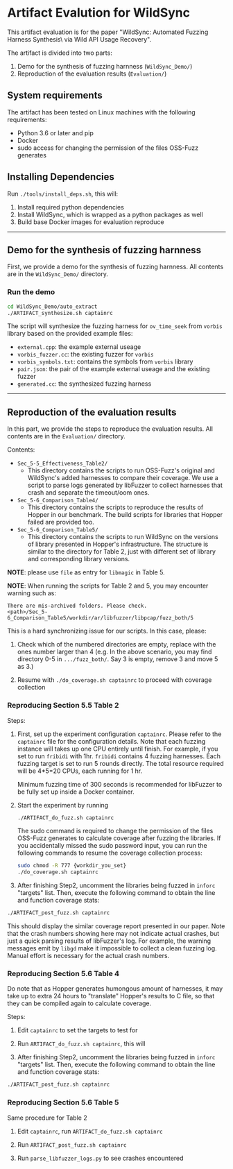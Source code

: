 # Artifact Evalution for WildSync

This artifact evaluation is for the paper 
"WildSync: Automated Fuzzing Harness Synthesis\\ via Wild API Usage Recovery".

The artifact is divided into two parts:
1. Demo for the synthesis of fuzzing harnness (`WildSync_Demo/`)
2. Reproduction of the evaluation results (`Evaluation/`)


## System requirements
The artifact has been tested on Linux machines with the following requirements:
- Python 3.6 or later and pip
- Docker
- sudo access for changing the permission of the files OSS-Fuzz generates


## Installing Dependencies
Run `./tools/install_deps.sh`, this will:
1. Install required python dependencies
2. Install WildSync, which is wrapped as a python packages as well
3. Build base Docker images for evaluation reproduce


--------------------------------------------
## Demo for the synthesis of fuzzing harnness

First, we provide a demo for the synthesis of fuzzing harnness.
All contents are in the `WildSync_Demo/` directory.

### Run the demo
```bash
cd WildSync_Demo/auto_extract
./ARTIFACT_synthesize.sh captainrc
```
The script will synthesize the fuzzing harness for `ov_time_seek`
from `vorbis` library based on the provided example files:
- `external.cpp`: the example external useage
- `vorbis_fuzzer.cc`: the existing fuzzer for `vorbis`
- `vorbis_symbols.txt`: contains the symbols from `vorbis` library
- `pair.json`: the pair of the example external useage and the existing fuzzer
- `generated.cc`: the synthesized fuzzing harness


--------------------------------------------
## Reproduction of the evaluation results

In this part, we provide the steps to reproduce the evaluation results.
All contents are in the `Evaluation/` directory.

Contents:
- `Sec_5-5_Effectiveness_Table2/`
   - This directory contains the scripts to run OSS-Fuzz's original
     and WildSync's added harnesses to compare their coverage.
     We use a script to parse logs generated by libFuzzer to collect harnesses that crash
     and separate the timeout/oom ones.
- `Sec_5-6_Comparison_Table4/`
   - This directory contains the scripts to reproduce the results of Hopper in our benchmark.
     The build scripts for libraries that Hopper failed are provided too.
- `Sec_5-6_Comparison_Table5/`
   - This directory contains the scripts to run WildSync on the versions of library presented
     in Hopper's infrastructure. 
     The structure is similar to the directory for Table 2, just with different set of 
     library and corresponding library versions.

**NOTE**: please use `file` as entry for `libmagic` in Table 5.

**NOTE**: When running the scripts for Table 2 and 5, you may encounter warning such as:
```
There are mis-archived folders. Please check.
<path>/Sec_5-6_Comparison_Table5/workdir/ar/libfuzzer/libpcap/fuzz_both/5
```
This is a hard synchronizing issue for our scripts. In this case, please:
1. Check which of the numbered directories are empty, replace with the ones number larger than 4
   (e.g. In the above scenario, you may find directory 0-5 in `.../fuzz_both/`.
   Say 3 is empty, remove 3 and move 5 as 3.)

2. Resume with `./do_coverage.sh captainrc` to proceed with coverage collection


### Reproducing Section 5.5 Table 2
Steps:
1. First, set up the experiment configuration `captainrc`.
   Please refer to the `captainrc` file for the configuration details.
   Note that each fuzzing instance will takes up one CPU entirely until finish.
   For example, if you set to run `fribidi` with 1hr. `fribidi` contains
   4 fuzzing harnesses. Each fuzzing target is set to run 5 rounds directly.
   The total resource required will be 4*5=20 CPUs, each running for 1 hr.

   Minimum fuzzing time of 300 seconds is recommended for libFuzzer
   to be fully set up inside a Docker container.

2. Start the experiment by running 
   ```bash
   ./ARTIFACT_do_fuzz.sh captainrc
   ```
   The sudo command is required to change the permission of the files OSS-Fuzz generates
   to calculate coverage after fuzzing the libraries.
   If you accidentally missed the sudo password input, you can run the following commands
   to resume the coverage collection process:
   ```bash
   sudo chmod -R 777 {workdir_you_set}
   ./do_coverage.sh captainrc
   ```

3. After finishing Step2, uncomment the libraries being fuzzed in `inforc` "targets" list.
   Then, execute the following command to obtain the line and function coverage stats:
  ```bash
  ./ARTIFACT_post_fuzz.sh captainrc
  ```
  This should display the similar coverage report presented in our paper.
  Note that the crash numbers showing here may not indicate actual crashes, but just a quick parsing results of libFuzzer's log. 
  For example, the warning messages emit by `libgd` make it impossible to collect a clean fuzzing log. Manual effort is necessary for the actual crash numbers.


### Reproducing Section 5.6 Table 4

Do note that as Hopper generates humongous amount of harnesses, it may take up to extra 24 hours to 
"translate" Hopper's results to C file, so that they can be compiled again to calculate coverage.

Steps:
1. Edit `captainrc` to set the targets to test for

2. Run `ARTIFACT_do_fuzz.sh captainrc`, this will

3. After finishing Step2, uncomment the libraries being fuzzed in `inforc` "targets" list.
   Then, execute the following command to obtain the line and function coverage stats:
  ```bash
  ./ARTIFACT_post_fuzz.sh captainrc
  ```

### Reproducing Section 5.6 Table 5
Same procedure for Table 2
1. Edit `captainrc`, run `ARTIFACT_do_fuzz.sh captainrc`

2. Run `ARTIFACT_post_fuzz.sh captainrc`

3. Run `parse_libfuzzer_logs.py` to see crashes encountered
